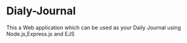 # Dialy-Journal
This a Web application which can be used as your Daily Journal using Node.js,Express.js and EJS


